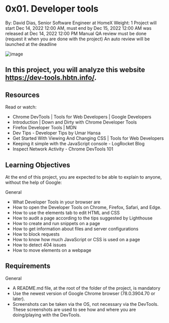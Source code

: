 # 0x01. Developer tools
 By: David Dias, Senior Software Engineer at HomeX
 Weight: 1
 Project will start Dec 14, 2022 12:00 AM, must end by Dec 15, 2022 12:00 AM
 was released at Dec 14, 2022 12:00 PM
 Manual QA review must be done (request it when you are done with the project)
 An auto review will be launched at the deadline
 
 ![image](https://user-images.githubusercontent.com/98775997/207738770-dc2424c8-2d8e-4955-a063-ffe06c606f3c.png)


## In this project, you will analyze this website https://dev-tools.hbtn.info/.

## Resources
Read or watch:

* Chrome DevTools | Tools for Web Developers | Google Developers
* Introduction | Down and Dirty with Chrome Developer Tools
* Firefox Developer Tools | MDN
* Dev Tips - Developer Tips by Umar Hansa
* Get Started With Viewing And Changing CSS | Tools for Web Developers
* Keeping it simple with the JavaScript console - LogRocket Blog
* Inspect Network Activity - Chrome DevTools 101

## Learning Objectives
At the end of this project, you are expected to be able to explain to anyone, without the help of Google:

General
* What Developer Tools in your browser are
* How to open the Developer Tools on Chrome, Firefox, Safari, and Edge.
* How to use the elements tab to edit HTML and CSS
* How to audit a page according to the tips suggested by Lighthouse
* How to create and run snippets on a page
* How to get information about files and server configurations
* How to block requests
* How to know how much JavaScript or CSS is used on a page
* How to detect 404 issues
* How to move elements on a webpage

## Requirements
General
* A README.md file, at the root of the folder of the project, is mandatory
* Use the newest version of Google Chrome browser (78.0.3904.70 or later).
* Screenshots can be taken via the OS, not necessary via the DevTools. These screenshots are used to see how and where you are doing/playing with the DevTools.
